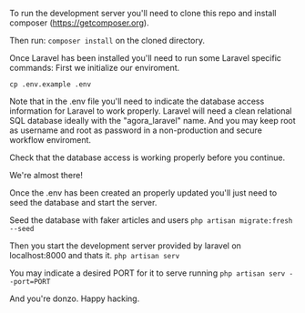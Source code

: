 To run the development server you'll need to clone this repo and install composer (https://getcomposer.org). 

Then run:
```composer install```
on the cloned directory.

Once Laravel has been installed you'll need to run some Laravel specific commands:
First we initialize our enviroment. 

```cp .env.example .env```

Note that in the .env file you'll need to indicate the database access information for Laravel to work properly. 
Laravel will need a clean relational SQL database ideally with the "agora_laravel" name. And you may keep root as username and root as password in a non-production and secure workflow enviroment.

Check that the database access is working properly before you continue. 

We're almost there!

Once the .env has been created an properly updated you'll just need to seed the database and start the server.

Seed the database with faker articles and users
```php artisan migrate:fresh --seed```

Then you start the development server provided by laravel on localhost:8000 and thats it.
```php artisan serv```

You may indicate a desired PORT for it to serve running
```php artisan serv --port=PORT```

And you're donzo. Happy hacking.
